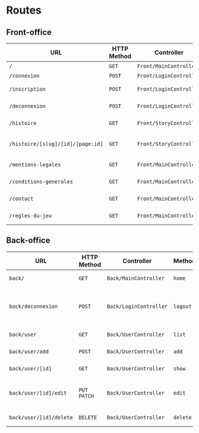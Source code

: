 # Routes

## Front-office

| URL                               | HTTP Method | Controller              | Method       | Title                | Content            | Comment |
| --------------------------------- | ----------- | ----------------------- | ------------ | -------------------- | ------------------ | ------- |
| `/`                               | `GET`       | `Front/MainController`  | `home`       | Accueil              | homepage           | -       |
| `/connexion`                      | `POST`      | `Front/LoginController` | `login`      | Connexion            | login page         | -       |
| `/inscription`                    | `POST`      | `Front/LoginController` | `sign-in`    | Inscription          | sign-in page       | -       |
| `/deconnexion`                    | `POST`      | `Front/LoginController` | `logout`     | -                    | logout page        | -       |
| `/histoire`                       | `GET`       | `Front/StoryController` | `list`       | Les histoires        | story list         | -       |
| `/histoire/[slug]/[id]/[page:id]` | `GET`       | `Front/StoryController` | `play`       | [Nom de l'histoire]  | story page game    | -       |
| `/mentions-legales`               | `GET`       | `Front/MainController`  | `legals`     | Mentions légales     | legals mentions    | -       |
| `/conditions-generales`           | `GET`       | `Front/MainController`  | `conditions` | Conditions générales | general conditions | -       |
| `/contact`                        | `GET`       | `Front/MainController`  | `contact`    | Nous contacter       | contact            | -       |
| `/regles-du-jeu`                  | `GET`       | `Front/MainController`  | `rules`      | Règles du jeu        | rules of the game  | -       |

## Back-office

| URL                     | HTTP Method   | Controller             | Method   | Title                                        | Content       | Comment                                            |
| ----------------------- | ------------- | ---------------------- | -------- | -------------------------------------------- | ------------- | -------------------------------------------------- |
| `back/`                 | `GET`         | `Back/MainController`  | `home`   | Accueil                                      | story list    | -                                                  |
| `back/deconnexion`      | `POST`        | `Back/LoginController` | `logout` | -                                            | logout page   | A préciser sur le lien back/front si projet séparé |
| `back/user`             | `GET`         | `Back/UserController`  | `list`   | Liste des utilisateurs                       | user list     | -                                                  |
| `back/user/add`         | `POST`        | `Back/UserController`  | `add`    | Ajouter un utilisateur                       | add a user    | -                                                  |
| `back/user/[id]`        | `GET`         | `Back/UserController`  | `show`   | [nom de l'utilisateur]                       | user page     | -                                                  |
| `back/user/[id]/edit`   | `PUT` `PATCH` | `Back/UserController`  | `edit`   | Editer un utilisateur [nom de l'utilisateur] | edit a user   | -                                                  |
| `back/user/[id]/delete` | `DELETE`      | `Back/UserController`  | `delete` | -                                            | delete a user | -                                                  | - |

